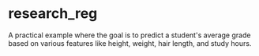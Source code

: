 # research_reg
A practical example where the goal is to predict a student's average grade based on various features like height, weight, hair length, and study hours.
